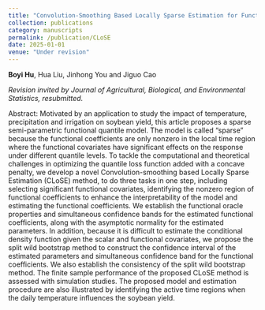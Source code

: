 ```yaml
---
title: "Convolution-Smoothing Based Locally Sparse Estimation for Functional Quantile Regression"
collection: publications
category: manuscripts
permalink: /publication/CLoSE
date: 2025-01-01
venue: "Under revision"
---
```

**Boyi Hu**, Hua Liu, Jinhong You and Jiguo Cao

*Revision invited by Journal of Agricultural, Biological, and Environmental Statistics, resubmitted.*

Abstract: Motivated by an application to study the impact of temperature, precipitation and irrigation on soybean yield, this article proposes a sparse semi-parametric functional quantile model. The model is called “sparse” because the functional coefficients are only nonzero in the local time region where the functional covariates have significant effects on the response under different quantile levels. To tackle the computational and theoretical challenges in optimizing the quantile loss function added with a concave penalty, we develop a novel Convolution-smoothing based Locally Sparse Estimation (CLoSE) method, to do three tasks in one step, including selecting significant functional covariates, identifying the nonzero region of functional coefficients to enhance the interpretability of the model and estimating the functional coefficients. We establish the functional oracle properties and simultaneous confidence bands for the estimated functional coefficients, along with the asymptotic normality for the estimated parameters. In addition, because it is difficult to estimate the conditional density function given the scalar and functional covariates, we propose the split wild bootstrap method to construct the confidence interval of the estimated parameters and simultaneous confidence band for the functional coefficients. We also establish the consistency of the split wild bootstrap method. The finite sample performance of the proposed CLoSE method is assessed with simulation studies. The proposed model and estimation procedure are also illustrated by identifying the active time regions when the daily temperature influences the soybean yield.
